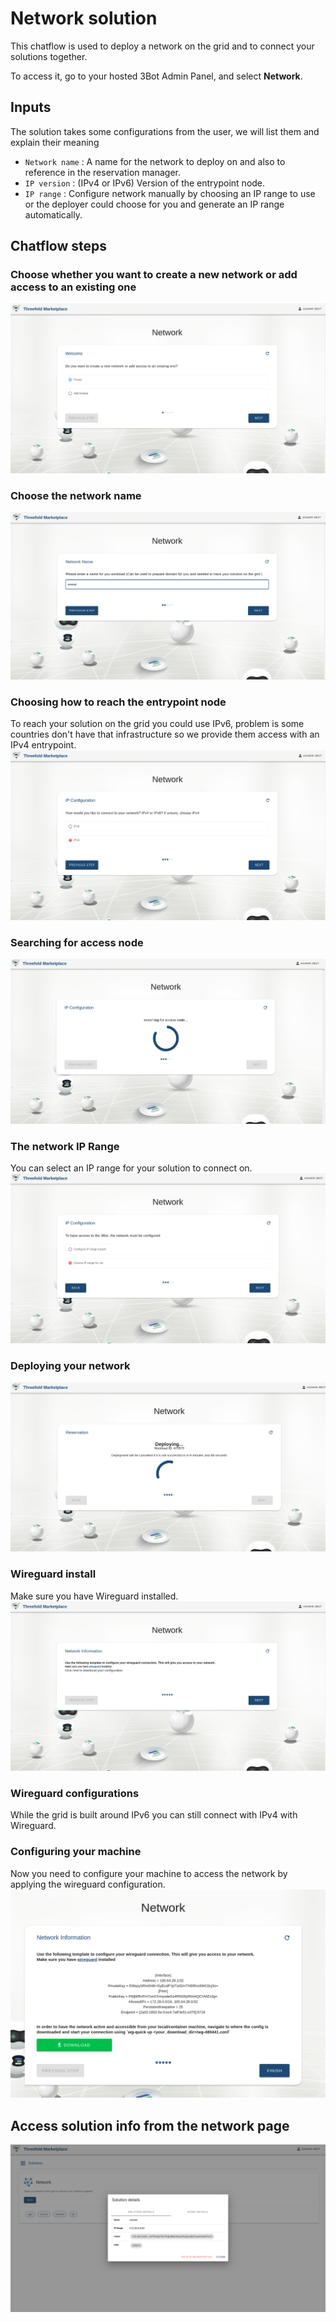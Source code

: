# Network solution

This chatflow is used to deploy a network on the grid and to connect your solutions together.

To access it, go to your hosted 3Bot Admin Panel, and select __Network__.

## Inputs

The solution takes some configurations from the user, we will list them and explain their meaning

- `Network name` : A name for the network to deploy on and also to reference in the reservation manager.
- `IP version` : (IPv4 or IPv6) Version of the entrypoint node.
- `IP range` : Configure network manually by choosing an IP range to use or the deployer could choose for you and generate an IP range automatically.

## Chatflow steps

### Choose whether you want to create a new network or add access to an existing one

![Step1](./img/network_1.png)

### Choose the network name
![Step2](./img/network_2.png)

### Choosing how to reach the entrypoint node
To reach your solution on the grid you could use IPv6, problem is some countries don't have that infrastructure so we provide them access with an IPv4 entrypoint.
![Step3](./img/network_3.png)

### Searching for access node
![Step4](./img/network_4.png)

### The network IP Range
You can select an IP range for your solution to connect on.
![Step5](./img/network_5.png)

### Deploying your network
![Step6](./img/network_6.png)

### Wireguard install
Make sure you have Wireguard installed.
![Step7](./img/network_7.png)

### Wireguard configurations
While the grid is built around IPv6 you can still connect with IPv4 with Wireguard.

### Configuring your machine
Now you need to configure your machine to access the network by applying the wireguard configuration.
![Step8](./img/network_8.png)


## Access solution info from the network page
![Step9](./img/network_10.png)